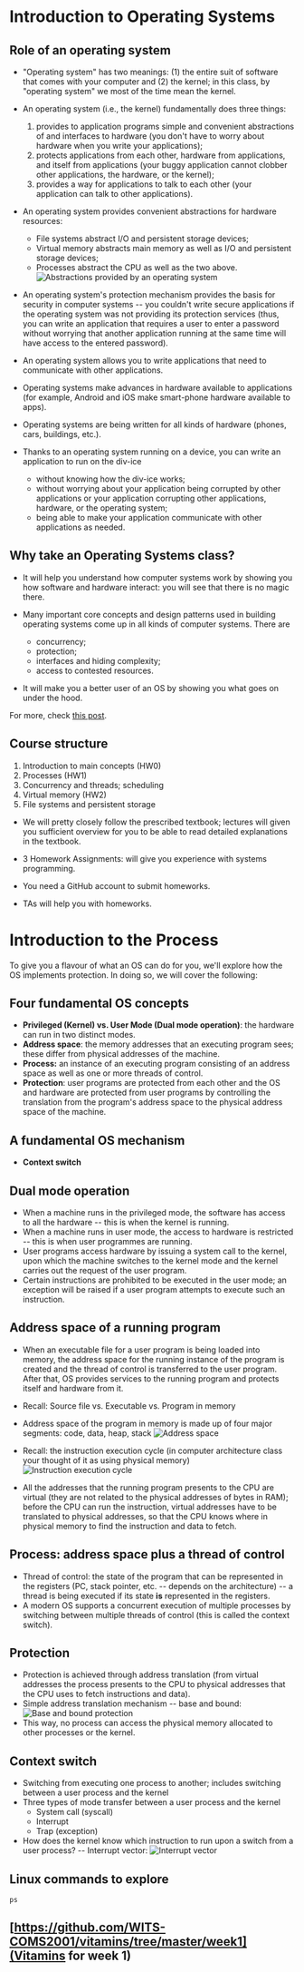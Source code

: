 # Introduction to Operating Systems #

## Role of an operating system ##

- "Operating system" has two meanings: (1) the entire suit of software
  that comes with your computer and (2) the kernel; in this class, by
  "operating system" we most of the time mean the kernel.

- An operating system (i.e., the kernel) fundamentally does three
  things:
  1. provides to application programs simple and convenient
  abstractions of and interfaces to hardware (you don't have to worry
  about hardware when you write your applications);
  2. protects applications from each other, hardware from applications,
    and itself from applications (your buggy application cannot
    clobber other applications, the hardware, or the kernel);
  3. provides a way for applications to talk to each other (your
    application can talk to other applications).

- An operating system provides convenient abstractions for hardware
  resources:
  - File systems abstract I/O and persistent storage devices;
  - Virtual memory abstracts main memory as well as I/O and
    persistent storage devices;
  - Processes abstract the CPU as well as the two
    above.![Abstractions provided by an operating system](abstractions-os.png)
	
- An operating system's protection mechanism provides the basis for
  security in computer systems -- you couldn't write secure
  applications if the operating system was not providing its
  protection services (thus, you can write an application that
  requires a user to enter a password without worrying that another
  application running at the same time will have access to the entered
  password).

- An operating system allows you to write applications that need to
  communicate with other applications.

- Operating systems make advances in hardware available to
  applications (for example, Android and iOS make smart-phone hardware
  available to apps).

- Operating systems are being written for all kinds of hardware
  (phones, cars, buildings, etc.).

- Thanks to an operating system running on a device, you can write an
  application to run on the div-ice
  - without knowing how the div-ice works;
  - without worrying about your application being corrupted by other
    applications or your application corrupting other applications,
    hardware, or the operating system;
  - being able to make your application communicate with other
    applications as needed.

## Why take an Operating Systems class? ##

- It will help you understand how computer systems work by showing you
  how software and hardware interact: you will see that there is no
  magic there.

- Many important core concepts and design patterns used in building
  operating systems come up in all kinds of computer systems. There
  are
  - concurrency;
  - protection;
  - interfaces and hiding complexity;
  - access to contested resources.

- It will make you a better user of an OS by showing you what goes on
  under the hood.

For more, check [this post](http://blog.regehr.org/archives/164).

## Course structure ##

1. Introduction to main concepts (HW0)
2. Processes (HW1)
3. Concurrency and threads; scheduling
4. Virtual memory (HW2)
5. File systems and persistent storage

- We will pretty closely follow the prescribed textbook; lectures will
  given you sufficient overview for you to be able to read detailed
  explanations in the textbook.

- 3 Homework Assignments: will give you experience with systems
  programming.
- You need a GitHub account to submit homeworks.
- TAs will help you with homeworks.

# Introduction to the Process #

To give you a flavour of what an OS can do for you, we'll explore how
the OS implements protection. In doing so, we will cover the
following:

## Four fundamental OS concepts ##
- **Privileged (Kernel) vs. User Mode (Dual mode operation)**: the
    hardware can run in two distinct modes.
- **Address space**: the memory addresses that an executing program
    sees; these differ from physical addresses of the machine.
- **Process:** an instance of an executing program consisting of an
    address space as well as one or more threads of control.	
- **Protection**:  user programs are protected from each other and the
    OS and hardware are protected from user programs by controlling
    the translation from the program's address space to the physical
    address space of the machine.

## A fundamental OS mechanism ##

- **Context switch**

## Dual mode operation ##

- When a machine runs in the privileged mode, the software has access
   to all the hardware -- this is when the kernel is running.
- When a machine runs in user mode, the access to hardware is
  restricted -- this is when user programmes are running.
- User programs access hardware by issuing a system call to the
  kernel, upon which the machine switches to the kernel mode and the
  kernel carries out the request of the user program.
- Certain instructions are prohibited to be executed in the user mode;
  an exception will be raised if a user program attempts to execute
  such an instruction.

## Address space of a running program ##

- When an executable file for a user program is being loaded into
  memory, the address space for the running instance of the program is
  created and the thread of control is transferred to the user
  program. After that, OS provides services to the running program and
  protects itself and hardware from it.

- Recall: Source file vs. Executable vs. Program in memory

- Address space of the program in memory is made up of four major
  segments: code, data, heap, stack
![Address space](address_space.png)

- Recall: the instruction execution cycle (in computer architecture
  class your thought of it as using physical memory)
![Instruction execution cycle](pc1.png)

- All the addresses that the running program presents to the CPU are
  virtual (they are not related to the physical addresses of bytes in
  RAM); before the CPU can run the instruction, virtual addresses have
  to be translated to physical addresses, so that the CPU knows where
  in physical memory to find the instruction and data to fetch.

## Process: address space plus a thread of control ##

- Thread of control: the state of the program that can be represented
  in the registers (PC, stack pointer, etc. -- depends on the
  architecture) -- a thread is being executed if its state **is**
  represented in the registers.
- A modern OS supports a concurrent execution of multiple processes by
  switching between multiple threads of control (this is called the
  context switch).


## Protection ##

- Protection is achieved through address translation (from virtual
  addresses the process presents to the CPU to physical addresses that
  the CPU uses to fetch instructions and data).
- Simple address translation mechanism -- base and bound:
![Base and bound protection](physmem.png)
- This way, no process can access the physical memory allocated to
  other processes or the kernel.

## Context switch ##

- Switching from executing one process to another; includes switching
  between a user process and the kernel
- Three types of mode transfer between a user process and the kernel
  - System call (syscall)
  - Interrupt
  - Trap (exception)
- How does the kernel know which instruction to run upon a switch from a
  user process? -- Interrupt vector:
![Interrupt vector](interruptVector.png)  

## Linux commands to explore ##

`ps`

## [https://github.com/WITS-COMS2001/vitamins/tree/master/week1](Vitamins for week 1) ##

